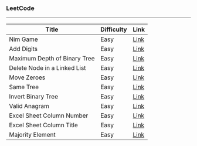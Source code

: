### LeetCode
***

|Title|Difficulty|Link|
|-----|----------|----|
|Nim Game|Easy|[Link](https://github.com/PatrickLin1993/LeetCode/tree/master/Nim-Game)|
|Add Digits|Easy|[Link](https://github.com/PatrickLin1993/LeetCode/tree/master/Add%20Digits)|
|Maximum Depth of Binary Tree|Easy|[Link](https://github.com/PatrickLin1993/LeetCode/tree/master/Maximum%20Depth%20of%20Binary%20Tree)|
|Delete Node in a Linked List|Easy|[Link](https://github.com/PatrickLin1993/LeetCode/tree/master/Delete%20Node%20in%20a%20Linked%20List)|
|Move Zeroes|Easy|[Link](https://github.com/PatrickLin1993/LeetCode/tree/master/Move%20Zeroes)|
|Same Tree|Easy|[Link](https://github.com/PatrickLin1993/LeetCode/tree/master/Same%20Tree)|
|Invert Binary Tree|Easy|[Link](https://github.com/PatrickLin1993/LeetCode/tree/master/Invert%20Binary%20Tree)|
|Valid Anagram|Easy|[Link](https://github.com/PatrickLin1993/LeetCode/tree/master/Valid%20Anagram)|
|Excel Sheet Column Number|Easy|[Link](https://github.com/PatrickLin1993/LeetCode/tree/master/Excel%20Sheet%20Column%20Number)|
|Excel Sheet Column Title|Easy|[Link](https://github.com/PatrickLin1993/LeetCode/tree/master/Excel%20Sheet%20Column%20Title)|
|Majority Element|Easy|[Link](https://github.com/PatrickLin1993/LeetCode/tree/master/Majority%20Element)|